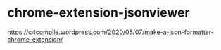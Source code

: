 # chrome-extension-jsonviewer

https://c4compile.wordpress.com/2020/05/07/make-a-json-formatter-chrome-extension/
